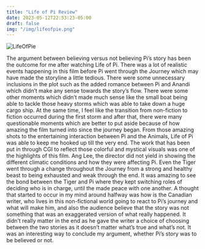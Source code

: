 ```yaml
---
title: "Life of Pi Review"
date: 2023-05-12T22:53:23-05:00
draft: false
img: "/img/lifeofpie.png"
---
```


![LifeOfPie](/img/lifeofpie.png)

The argument between believing versus not believing Pi’s story has been the outcome for me after watching Life of Pi. There was a lot of realistic events happening in this film before Pi went through the Journey which may have made the storyline a little tedious. There were some unnecessary inclusions in the plot such as the added romance between Pi and Anandi which didn’t make any sense towards the story’s flow. There were some other moments which didn’t made much sense like the small boat being able to tackle those heavy storms which was able to take down a huge cargo ship. At the same time, I feel like the transition from non-fiction to fiction occurred during the first storm and after that, there were many questionable moments which are better to put aside because of how amazing the film turned into since the journey began. From those amazing shots to the entertaining interaction between Pi and the Animals, Life of Pi was able to keep me hooked up till the very end. The work that has been put in through CGI to reflect those colorful and mystical visuals was one of the highlights of this film. Ang Lee, the director did not yield in showing the different climatic conditions and how they were affecting Pi. Even the Tiger went through a change throughout the Journey from a strong and healthy beast to being exhausted and weak through the end. It was amazing to see the bond between the Tiger and Pi where they kept switching roles of deciding who is in charge, until the made peace with one another. A thought that started to occur in my mind around halfway was how is the Canadian writer, who lives in this non-fictional world going to react to Pi’s journey and what will make him, and also the audience believe that the story was not something that was an exaggerated version of what really happened. It didn’t really matter in the end as he gave the writer a choice of choosing between the two stories as it doesn’t matter what’s true and what’s not. It was an interesting way to conclude my argument, whether Pi’s story was to be believed or not. 

